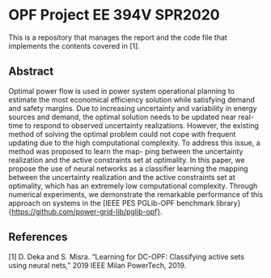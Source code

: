 # OPF Project EE 394V SPR2020

This is a repository that manages the report and the code file that implements the contents covered in [1].


## Abstract

Optimal power flow is used in power system operational planning to estimate the most economical efficiency solution while satisfying demand and safety margins. Due to increasing uncertainty and variability in energy sources and demand, the optimal solution needs to be updated near real-time to respond to observed uncertainty realizations. However, the existing method of solving the optimal problem could not cope with frequent updating due to the high computational complexity. To address this issue, a method was proposed to learn the map- ping between the uncertainty realization and the active constraints set at optimality. In this paper, we propose the use of neural networks as a classifier learning the mapping between the uncertainty realization and the active constraints set at optimality, which has an extremely low computational complexity. Through numerical experiments, we demonstrate the remarkable performance of this approach on systems in the [IEEE PES PGLib-OPF benchmark library}{https://github.com/power-grid-lib/pglib-opf}.



## References

[1] D. Deka and S. Misra. “Learning for DC-OPF: Classifying active sets using neural nets,” 2019 IEEE Milan PowerTech, 2019.
